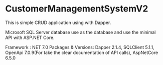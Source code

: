 # CustomerManagementSystemV2
This is simple CRUD application using with Dapper. 

Microsoft SQL Server database use as the database and use the minimal API with ASP.NET Core.

Framework : NET 7.0
Packages & Versions: Dapper 2.1.4, SQLClient 5.1.1, OpenApi 7.0.9(For take the clear documentation of API calls), AspNetCore 6.5.0


